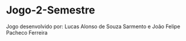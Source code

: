 # Jogo-2-Semestre
Jogo desenvolvido por: Lucas Alonso de Souza Sarmento e João Felipe Pacheco Ferreira
